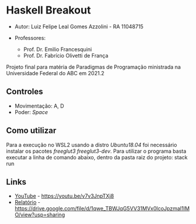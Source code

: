 # Haskell Breakout

- Autor: Luiz Felipe Leal Gomes Azzolini - RA 11048715

- Professores:
	* Prof. Dr. Emilio Francesquini
	* Prof. Dr. Fabrício Olivetti de França

Projeto final para matéria de Paradigmas de Programação ministrada na Universidade Federal do ABC em 2021.2

## Controles
- Movimentação: A, D
- Poder: _Space_

## Como utilizar

Para a execução no WSL2 usando a distro *Ubuntu18.04* foi necessário instalar os pacotes *freeglut3 freeglut3-dev*.
Para utilizar o programa basta executar a linha de comando abaixo, dentro da pasta raiz do projeto:
	stack run

## Links
- [YouTube](https://youtu.be/v7v3JnpTXj8) - https://youtu.be/v7v3JnpTXj8
- [Relatório](https://drive.google.com/file/d/1qwe_TBWJqG5VV31MVx0lcoJpzmaI1lMO/view?usp=sharing) - https://drive.google.com/file/d/1qwe_TBWJqG5VV31MVx0lcoJpzmaI1lMO/view?usp=sharing